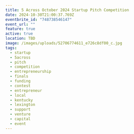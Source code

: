 ```yaml
---
title: 5 Across October 2024 Startup Pitch Competition
date: 2024-10-30T21:00:37.769Z
eventbrite_id: "748738546147"
event_url: ""
feature: true
active: true
location: TBD
image: /images/uploads/52706774611_e726c8df00_c.jpg
tags:
  - startup
  - 5across
  - pitch
  - competition
  - entrepreneurship
  - finals
  - funding
  - contest
  - entrepreneur
  - local
  - kentucky
  - lexington
  - support
  - venture
  - capital
  - event
---
```

